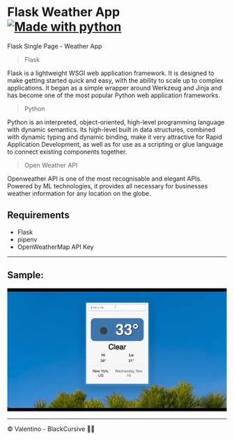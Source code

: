# Flask Weather App [![Made with python](http://ForTheBadge.com/images/badges/made-with-python.svg)](https://github.com/BlackCursive/flask_weather_app)
Flask Single Page - Weather App

>Flask

Flask is a lightweight WSGI web application framework. It is designed to make getting started quick and easy, with the ability to scale up to complex applications. It began as a simple wrapper around Werkzeug and Jinja and has become one of the most popular Python web application frameworks.

>Python

Python is an interpreted, object-oriented, high-level programming language with dynamic semantics. Its high-level built in data structures, combined with dynamic typing and dynamic binding, make it very attractive for Rapid Application Development, as well as for use as a scripting or glue language to connect existing components together. 

> Open Weather API

Openweather API is one of the most recognisable and elegant APIs. Powered by ML technologies, it provides all necessary for businesses weather information for any location on the globe.

## Requirements
- Flask
- pipenv
- OpenWeatherMap API Key

---

## Sample:
![Flask Weather App - Screenshots](https://github.com/BlackCursive/flask_weather_app/blob/main/static/img/weather_search.gif)
_____________________________________________
© Valentino - BlackCursive ✊🏾
